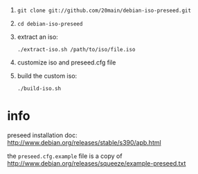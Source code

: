 1. `git clone git://github.com/20main/debian-iso-preseed.git`

2. `cd debian-iso-preseed`

3. extract an iso:

	`./extract-iso.sh /path/to/iso/file.iso`

4. customize iso and preseed.cfg file

5. build the custom iso:

	`./build-iso.sh`

# info
preseed installation doc: http://www.debian.org/releases/stable/s390/apb.html

the `preseed.cfg.example` file is a copy of http://www.debian.org/releases/squeeze/example-preseed.txt
